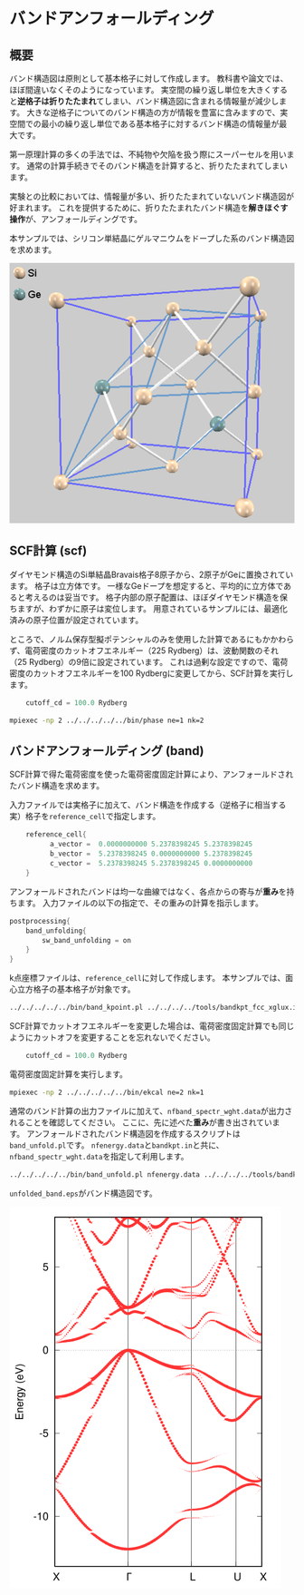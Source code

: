 # バンドアンフォールディング

## 概要

バンド構造図は原則として基本格子に対して作成します。
教科書や論文では、ほぼ間違いなくそのようになっています。
実空間の繰り返し単位を大きくすると**逆格子は折りたたまれ**てしまい、バンド構造図に含まれる情報量が減少します。
大きな逆格子についてのバンド構造の方が情報を豊富に含みますので、実空間での最小の繰り返し単位である基本格子に対するバンド構造の情報量が最大です。

第一原理計算の多くの手法では、不純物や欠陥を扱う際にスーパーセルを用います。
通常の計算手続きでそのバンド構造を計算すると、折りたたまれてしまいます。

実験との比較においては、情報量が多い、折りたたまれていないバンド構造図が好まれます。
これを提供するために、折りたたまれたバンド構造を**解きほぐす操作**が、アンフォールディングです。

本サンプルでは、シリコン単結晶にゲルマニウムをドープした系のバンド構造図を求めます。

![GeをドープしたSi](./images/SiGe.png)

## SCF計算 (scf)

ダイヤモンド構造のSi単結晶Bravais格子8原子から、2原子がGeに置換されています。
格子は立方体です。
一様なGeドープを想定すると、平均的に立方体であると考えるのは妥当です。
格子内部の原子配置は、ほぼダイヤモンド構造を保ちますが、わずかに原子は変位します。
用意されているサンプルには、最適化済みの原子位置が設定されています。

ところで、ノルム保存型擬ポテンシャルのみを使用した計算であるにもかかわらず、電荷密度のカットオフエネルギー（225 Rydberg）は、波動関数のそれ（25 Rydberg）の9倍に設定されています。
これは過剰な設定ですので、電荷密度のカットオフエネルギーを100 Rydbergに変更してから、SCF計算を実行します。

```C
    cutoff_cd = 100.0 Rydberg
```

```sh
mpiexec -np 2 ../../../../../bin/phase ne=1 nk=2
```

## バンドアンフォールディング (band)

SCF計算で得た電荷密度を使った電荷密度固定計算により、アンフォールドされたバンド構造を求めます。

入力ファイルでは実格子に加えて、バンド構造を作成する（逆格子に相当する実）格子を`reference_cell`で指定します。

```C
    reference_cell{
          a_vector =  0.0000000000 5.2378398245 5.2378398245
          b_vector =  5.2378398245 0.0000000000 5.2378398245
          c_vector =  5.2378398245 5.2378398245 0.0000000000
    }
```

アンフォールドされたバンドは均一な曲線ではなく、各点からの寄与が**重み**を持ちます。
入力ファイルの以下の指定で、その重みの計算を指示します。

```C
postprocessing{
    band_unfolding{
        sw_band_unfolding = on
    }
}
```

k点座標ファイルは、`reference_cell`に対して作成します。
本サンプルでは、面心立方格子の基本格子が対象です。

```sh
../../../../../bin/band_kpoint.pl ../../../../tools/bandkpt_fcc_xglux.in
```

SCF計算でカットオフエネルギーを変更した場合は、電荷密度固定計算でも同じようにカットオフを変更することを忘れないでください。

```C
    cutoff_cd = 100.0 Rydberg
```

電荷密度固定計算を実行します。

```sh
mpiexec -np 2 ../../../../../bin/ekcal ne=2 nk=1
```

通常のバンド計算の出力ファイルに加えて、`nfband_spectr_wght.data`が出力されることを確認してください。
ここに、先に述べた**重み**が書き出されています。
アンフォールドされたバンド構造図を作成するスクリプトは`band_unfold.pl`です。
`nfenergy.data`と`bandkpt.in`と共に、`nfband_spectr_wght.data`を指定して利用します。

```sh
../../../../../bin/band_unfold.pl nfenergy.data ../../../../tools/bandkpt_fcc_xglux.in nfband_spectr_wght.data -erange=-13,8 -color -with_fermi
```

`unfolded_band.eps`がバンド構造図です。

![アンフォールドバンド](./images/unfolded_band.svg)
